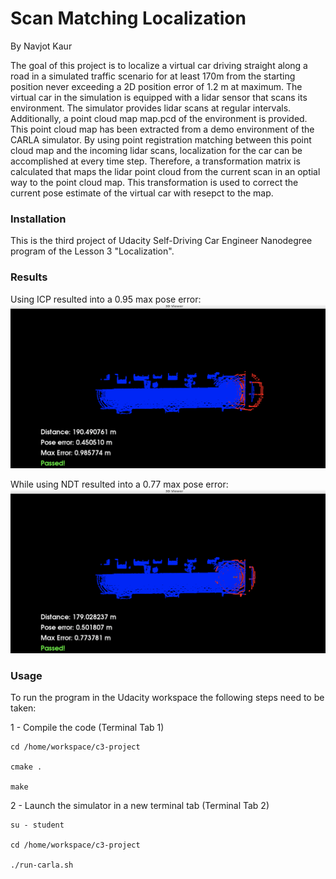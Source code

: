 # Scan Matching Localization
By Navjot Kaur

The goal of this project is to localize a virtual car driving straight along a road in a simulated traffic scenario for at least 170m from the starting position never exceeding a 2D position error of 1.2 m at maximum. The virtual car in the simulation is equipped with a lidar sensor that scans its environment. The simulator provides lidar scans at regular intervals. Additionally, a point cloud map map.pcd of the environment is provided. This point cloud map has been extracted from a demo environment of the CARLA simulator. By using point registration matching between this point cloud map and the incoming lidar scans, localization for the car can be accomplished at every time step. Therefore, a transformation matrix is calculated that maps the lidar point cloud from the current scan in an optial way to the point cloud map. This transformation is used to correct the current pose estimate of the virtual car with resepct to the map.

### Installation

This is the third project of Udacity Self-Driving Car Engineer Nanodegree program of the Lesson 3 "Localization".

### Results

Using ICP resulted into a 0.95 max pose error:
![img1](ICP.png)

While using NDT resulted into a 0.77 max pose error:
![img2](NDT.png)


### Usage

To run the program in the Udacity workspace the following steps need to be taken:

1 - Compile the code (Terminal Tab 1)
```
cd /home/workspace/c3-project

cmake .

make
```

2 - Launch the simulator in a new terminal tab (Terminal Tab 2)

```
su - student

cd /home/workspace/c3-project

./run-carla.sh

```

